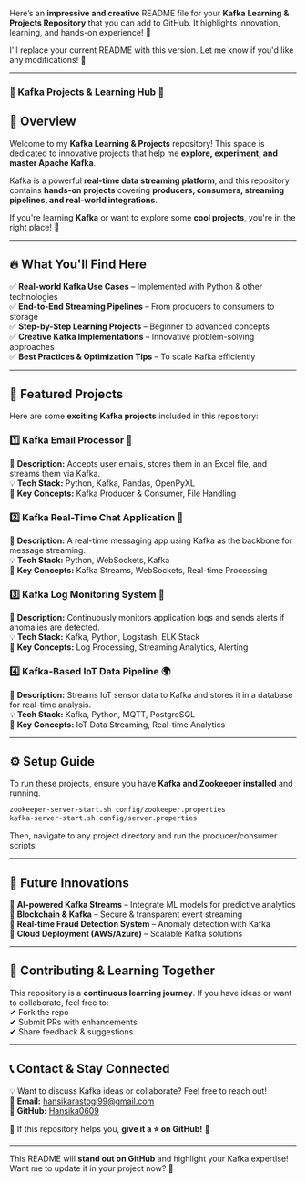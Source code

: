 Here’s an **impressive and creative** README file for your **Kafka Learning & Projects Repository** that you can add to GitHub. It highlights innovation, learning, and hands-on experience! 🚀  

I'll replace your current README with this version. Let me know if you'd like any modifications! 🎯  

---

### **📢 Kafka Projects & Learning Hub 🚀**

## 🌟 Overview
Welcome to my **Kafka Learning & Projects** repository! This space is dedicated to innovative projects that help me **explore, experiment, and master Apache Kafka**.  

Kafka is a powerful **real-time data streaming platform**, and this repository contains **hands-on projects** covering **producers, consumers, streaming pipelines, and real-world integrations**.  

If you're learning **Kafka** or want to explore some **cool projects**, you're in the right place! 🎯  

---

## 🔥 What You'll Find Here
✅ **Real-world Kafka Use Cases** – Implemented with Python & other technologies  
✅ **End-to-End Streaming Pipelines** – From producers to consumers to storage  
✅ **Step-by-Step Learning Projects** – Beginner to advanced concepts  
✅ **Creative Kafka Implementations** – Innovative problem-solving approaches  
✅ **Best Practices & Optimization Tips** – To scale Kafka efficiently  

---

## 📌 Featured Projects
Here are some **exciting Kafka projects** included in this repository:  

### **1️⃣ Kafka Email Processor** 📧  
📌 **Description:** Accepts user emails, stores them in an Excel file, and streams them via Kafka.  
💡 **Tech Stack:** Python, Kafka, Pandas, OpenPyXL  
🚀 **Key Concepts:** Kafka Producer & Consumer, File Handling  

### **2️⃣ Kafka Real-Time Chat Application** 💬  
📌 **Description:** A real-time messaging app using Kafka as the backbone for message streaming.  
💡 **Tech Stack:** Python, WebSockets, Kafka  
🚀 **Key Concepts:** Kafka Streams, WebSockets, Real-time Processing  

### **3️⃣ Kafka Log Monitoring System** 📜  
📌 **Description:** Continuously monitors application logs and sends alerts if anomalies are detected.  
💡 **Tech Stack:** Kafka, Python, Logstash, ELK Stack  
🚀 **Key Concepts:** Log Processing, Streaming Analytics, Alerting  

### **4️⃣ Kafka-Based IoT Data Pipeline** 🌍  
📌 **Description:** Streams IoT sensor data to Kafka and stores it in a database for real-time analysis.  
💡 **Tech Stack:** Kafka, Python, MQTT, PostgreSQL  
🚀 **Key Concepts:** IoT Data Streaming, Real-time Analytics  

---

## ⚙️ Setup Guide
To run these projects, ensure you have **Kafka and Zookeeper installed** and running.  
```sh
zookeeper-server-start.sh config/zookeeper.properties
kafka-server-start.sh config/server.properties
```
Then, navigate to any project directory and run the producer/consumer scripts.

---

## 🎯 Future Innovations
🔹 **AI-powered Kafka Streams** – Integrate ML models for predictive analytics  
🔹 **Blockchain & Kafka** – Secure & transparent event streaming  
🔹 **Real-time Fraud Detection System** – Anomaly detection with Kafka  
🔹 **Cloud Deployment (AWS/Azure)** – Scalable Kafka solutions  

---

## 🤝 Contributing & Learning Together
This repository is a **continuous learning journey**. If you have ideas or want to collaborate, feel free to:  
✔ Fork the repo  
✔ Submit PRs with enhancements  
✔ Share feedback & suggestions  

---

## 📞 Contact & Stay Connected
💡 Want to discuss Kafka ideas or collaborate? Feel free to reach out!  
📧 **Email:** hansikarastogi99@gmail.com  
🔗 **GitHub:** [Hansika0609](https://github.com/Hansika0609)  

🌟 If this repository helps you, **give it a ⭐ on GitHub!** 🎉  

---

This README will **stand out on GitHub** and highlight your Kafka expertise! Want me to update it in your project now? 🚀
